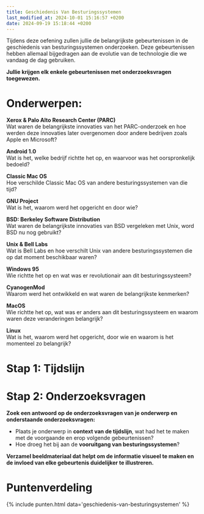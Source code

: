 ```yaml
---
title: Geschiedenis Van Besturingssystemen
last_modified_at: 2024-10-01 15:16:57 +0200
date: 2024-09-19 15:18:44 +0200
---
```


Tijdens deze oefening zullen jullie de belangrijkste gebeurtenissen in de geschiedenis van besturingssystemen onderzoeken.
Deze gebeurtenissen hebben allemaal bijgedragen aan de evolutie van de technologie die we vandaag de dag gebruiken. 

**Jullie krijgen elk enkele gebeurtenissen met onderzoeksvragen toegewezen.**

# Onderwerpen:

**Xerox & Palo Alto Research Center (PARC)**  
Wat waren de belangrijkste innovaties van het PARC-onderzoek en hoe werden deze innovaties later overgenomen door andere bedrijven zoals Apple en Microsoft?

**Android 1.0**  
Wat is het, welke bedrijf richtte het op, en waarvoor was het oorspronkelijk bedoeld?

**Classic Mac OS**  
Hoe verschilde Classic Mac OS van andere besturingssystemen van die tijd?

**GNU Project**  
Wat is het, waarom werd het opgericht en door wie?

**BSD: Berkeley Software Distribution**  
Wat waren de belangrijkste innovaties van BSD vergeleken met Unix, word BSD nu nog gebruikt?

**Unix & Bell Labs**  
Wat is Bell Labs en hoe verschilt Unix van andere besturingssystemen die op dat moment beschikbaar waren?

**Windows 95**  
Wie richtte het op en wat was er revolutionair aan dit besturingssysteem?

**CyanogenMod**  
Waarom werd het ontwikkeld en wat waren de belangrijkste kenmerken?

**MacOS**  
Wie richtte het op, wat was er anders aan dit besturingssysteem en waarom waren deze veranderingen belangrijk?

**Linux**  
Wat is het, waarom werd het opgericht, door wie en waarom is het momenteel zo belangrijk?


# Stap 1: Tijdslijn

# Stap 2: Onderzoeksvragen

**Zoek een antwoord op de onderzoeksvragen van je onderwerp en onderstaande onderzoeksvragen:**
- Plaats je onderwerp in **context van de tijdslijn**, wat had het te maken met de voorgaande en erop volgende gebeurtenissen?
- Hoe droeg het bij aan de **vooruitgang van besturingssystemen**?

**Verzamel beeldmateriaal dat helpt om de informatie visueel te maken en de invloed van elke gebeurtenis duidelijker te illustreren.**

# Puntenverdeling

{% include punten.html data='geschiedenis-van-besturingsystemen' %}
